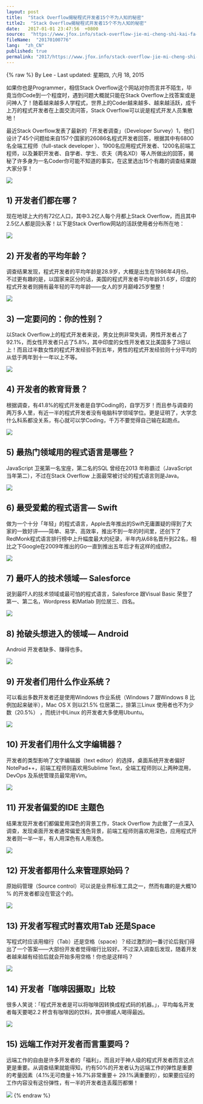 ```yaml
---
layout: post
title:  "Stack Overflow揭秘程式开发者15个不为人知的秘密"
title2:  "Stack Overflow揭秘程式开发者15个不为人知的秘密"
date:   2017-01-01 23:47:56  +0800
source:  "https://www.jfox.info/stack-overflow-jie-mi-cheng-shi-kai-fa-zhe-15-ge-bu-wei-ren-zhi-de-mi-mi.html"
fileName:  "20170100776"
lang:  "zh_CN"
published: true
permalink: "2017/https://www.jfox.info/stack-overflow-jie-mi-cheng-shi-kai-fa-zhe-15-ge-bu-wei-ren-zhi-de-mi-mi.html"
---
```

{% raw %}
By Lee - Last updated: 星期四, 六月 18, 2015

如果你也是Programmer，相信Stack Overflow这个网站对你而言并不陌生，毕竟当你Code到一个程度时，遇到问题大概就只能在Stack Overflow上找答案或是问神人了！随着越来越多人学程式，世界上的Coder越来越多、越来越活跃，成千上万的程式开发者在上面交流问答，Stack Overflow可以说是程式开发人员集散地！

最近Stack Overflow发表了最新的「开发者调查」（Developer Survey）1，他们设计了45个问题给来自157个国家的26086名程式开发者回答，根据其中有6800名全端工程师（full-stack developer ）、1900名应用程式开发者、1200名前端工程师，以及兼职开发者、自学者、学生、农夫（两名XD）等人所做出的回答，揭秘了许多身为一名Coder你可能不知道的事实，在这里选出15个有趣的调查结果跟大家分享！

![](/wp-content/uploads/2015/06/devsurvey-01.png.png)

## 1) 开发者们都在哪？

现在地球上大约有72亿人口，其中3.2亿人每个月都上Stack Overflow，而且其中2.5亿人都是回头客！以下是Stack Overflow网站的活跃使用者分布所在地：

![](/wp-content/uploads/2015/06/1.png.png)

## 2) 开发者的平均年龄？

调查结果发现，程式开发者的平均年龄是28.9岁，大概是出生在1986年4月份。不过更有趣的是，以国家来区分的话，美国的程式开发者平均年龄31.6岁，印度的程式开发者则拥有最年轻的平均年龄——女人的岁月巅峰25岁整整！

![](/wp-content/uploads/2015/06/2.png.png)

## 3) 一定要问的：你的性别？

以Stack Overflow上的程式开发者来说，男女比例非常失调，男性开发者占了92.1%，而女性开发者只占了5.8%，其中印度的女性开发者又比美国多了3倍以上！而且过半数女性的程式开发经验不到五年，男性的程式开发经验则十分平均的从低于两年到十一年以上不等。

![](/wp-content/uploads/2015/06/3.png.png)

## 4) 开发者的教育背景？

根据调查，有41.8%的程式开发者是自学Coding的，自学万岁！而且参与调查的两万多人里，有近一半的程式开发者没有电脑科学领域学位。更是证明了，大学念什么科系都没关系，有心就可以学Coding，千万不要觉得自己输在起跑点。

![](/wp-content/uploads/2015/06/4.png.png)

## 5) 最热门领域用的程式语言是哪些？

JavaScript 卫冕第一名宝座，第二名的SQL 曾经在2013 年称霸过（JavaScript 当年第二），不过在Stack Overflow 上面最常被讨论的程式语言则是Java。

![](/wp-content/uploads/2015/06/5.png.png)

## 6) 最受爱戴的程式语言–– Swift

做为一个十分「年轻」的程式语言，Apple去年推出的Swift无庸置疑的得到了大家的一致好评——简单、易学、高效率，推出不到一年的时间里，还创下了RedMonk程式语言排行榜中上升幅度最大的纪录，半年内从68名晋升到22名，相比之下Google在2009年推出的Go一直到推出五年后才有这样的成绩2。

![](/wp-content/uploads/2015/06/6.png.png)

## 7) 最吓人的技术领域–– Salesforce

说到最吓人的技术领域或最可怕的程式语言，Salesforce 跟Visual Basic 荣登了第一、第二名，Wordpress 和Matlab 则位居三、四名。

![](/wp-content/uploads/2015/06/7.png.png)

## 8) 抢破头想进入的领域–– Android

Android 开发者缺多、赚得也多。

![](/wp-content/uploads/2015/06/8.png.png)

## 9) 开发者们用什么作业系统？

可以看出多数开发者还是使用Windows 作业系统（Windows 7 跟Windows 8 比例加起来破半），Mac OS X 则以21.5% 位居第二，排第三Linux 使用者也不为少数（20.5%） ，而统计中Linux 的开发者大多使用Ubuntu。

![](/wp-content/uploads/2015/06/9.png.png)

## 10) 开发者们用什么文字编辑器？

开发者的类型影响了文字编辑器（text editor）的选择，桌面系统开发者偏好NotePad++，前端工程师则喜欢用Sublime Text，全端工程师则以上两种混用，DevOps 及系统管理员最常用Vim。

![](/wp-content/uploads/2015/06/10.png.png)

## 11) 开发者偏爱的IDE 主题色

结果发现开发者们都偏爱用深色的背景工作，Stack Overflow 为此做了一点深入调查，发现桌面开发者通常偏爱浅色背景，前端工程师则喜欢用深色，应用程式开发者则一半一半，有人用深色有人用浅色。

![](/wp-content/uploads/2015/06/11.png.png)

## 12) 开发者都用什么来管理原始码？

原始码管理（Source control）可以说是业界标准工具之一，然而有趣的是大概10 % 的开发者都没在管这个的。

![](/wp-content/uploads/2015/06/12.png.png)

## 13) 开发者写程式时喜欢用Tab 还是Space

写程式时应该用缩行（Tab）还是空格（space）？经过激烈的一番讨论后我们得出了一个答案——大部份开发者觉得缩行比较好。不过深入调查后发现，随着开发者越来越有经验后就会开始多用空格！你也是这样吗？

![](/wp-content/uploads/2015/06/13.png.png)

## 14) 开发者「咖啡因摄取」比较

很多人笑说：「程式开发者是可以将咖啡因转换成程式码的机器。」，平均每名开发者每天要喝2.2 杯含有咖啡因的饮料，其中挪威人喝得最凶。

![](/wp-content/uploads/2015/06/14.png.png)

## 15) 远端工作对开发者而言重要吗？

远端工作的自由是许多开发者的「福利」，而且对于神人级的程式开发者而言这点更 ​​是重要。从调查结果就能得知，约有50%的开发者认为远端工作的弹性是重要的考量因素（4.1%无可商量＋16.7%非常重要＋ 29.1%满重要的），如果要应征的工作内容没有这份弹性，有一半的开发者连丢履历都懒！

![](/wp-content/uploads/2015/06/15.png.png)
{% endraw %}
